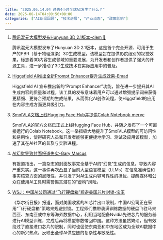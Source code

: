 ```yaml
---
title: "2025.06.14.04 过去4小时全球AI发生了什么？"
date: 2025-06-14T04:00:56+08:00
categories: ["AI新闻回顾", "技术进展", "产业动态", "政策影响"]
---
```


---

1.  [腾讯混元大模型发布Hunyuan 3D 2.1版本-clem 🤗](https://x.com/ClementDelangue/status/1933582057898184850)

    腾讯混元大模型发布了Hunyuan 3D 2.1版本，这是首个完全开源、可用于生产的PBR（基于物理渲染）3D生成模型。该模型旨在提供影院级别的视觉效果，标志着3D内容生成领域的重要进展，为开发者和创作者提供了强大的开源工具，进一步推动了3D生成技术在实际应用中的普及。

2.  [Higgsfield AI推出全新Prompt Enhancer提升生成效果-Emad](https://x.com/EMostaque/status/1933578756373061768)

    Higgsfield AI 宣布推出新的“Prompt Enhancer”功能，旨在进一步提升其AI生成内容的质量和过程。该工具的发布意味着用户可以通过增强提示词来获得更精细、更符合预期的生成结果，从而优化AI创作流程，使Higgsfield的应用在内容生成方面更具吸引力。

3.  [SmolVLA文档上线Hugging Face Hub并提供Colab Notebook-merve](https://x.com/mervenoyann/status/1933578752191312311)

    SmolVLA的官方文档已正式上线Hugging Face Hub，并随之发布了一个可直接运行的Colab Notebook。这一举措极大地提升了SmolVLA模型的可访问性和易用性，使得研究人员和开发者能够更便捷地学习、测试及应用该模型，加速了其在AI社区的普及与实验进程。

4.  [AI幻觉导致封面报道失实-Gary Marcus](https://x.com/GaryMarcus/status/1933564572583276719)

    有报道指出，一篇杂志的封面故事完全基于AI的“幻觉”生成的信息，导致内容严重失实。这一事件再次凸显了当前大型语言模型（LLMs）在信息准确性和事实核查方面的局限性，并引发了对AI生成内容可靠性的担忧，提醒媒体和公众在使用AI工具时需警惕其潜在的“虚构”风险。

5.  [WSJ：中国AI公司通过“飞行硬盘箱”规避美国芯片封锁-宝玉](https://x.com/dotey/status/1933557512931885401)

    《华尔街日报》报道，面对美国收紧的AI芯片出口限制，中国AI公司正在采用“飞行硬盘箱”策略来规避封锁。工程师们携带装满训练数据的硬盘飞往马来西亚、东南亚或中东等海外数据中心，利用当地配备Nvidia先进芯片的服务器进行AI模型训练，完成后再将模型参数带回中国。这种方法虽然繁琐，但有效绕过了直接进口芯片的限制，同时也促使东南亚和中东地区成为全球AI数据中心的新兴热点，反映出全球AI供应链的复杂性与敏感性。